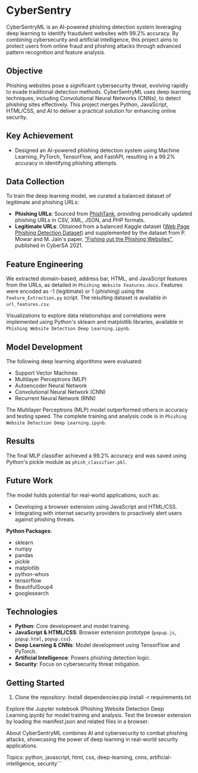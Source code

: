 # CyberSentry

CyberSentryML is an AI-powered phishing detection system leveraging deep learning to identify fraudulent websites with 99.2% accuracy. By combining cybersecurity and artificial intelligence, this project aims to protect users from online fraud and phishing attacks through advanced pattern recognition and feature analysis.

## Objective
Phishing websites pose a significant cybersecurity threat, evolving rapidly to evade traditional detection methods. CyberSentryML uses deep learning techniques, including Convolutional Neural Networks (CNNs), to detect phishing sites effectively. This project merges Python, JavaScript, HTML/CSS, and AI to deliver a practical solution for enhancing online security.

## Key Achievement
- Designed an AI-powered phishing detection system using Machine Learning, PyTorch, TensorFlow, and FastAPI, resulting in a 99.2% accuracy in identifying phishing attempts.

## Data Collection
To train the deep learning model, we curated a balanced dataset of legitimate and phishing URLs:

- **Phishing URLs**: Sourced from [PhishTank](https://www.phishtank.com/developer_info.php), providing periodically updated phishing URLs in CSV, XML, JSON, and PHP formats.
- **Legitimate URLs**: Obtained from a balanced Kaggle dataset ([Web Page Phishing Detection Dataset](https://www.kaggle.com/datasets/shashwatwork/web-page-phishing-detection-dataset)) and supplemented by the dataset from P. Mowar and M. Jain's paper, ["Fishing out the Phishing Websites"](https://zenodo.org/records/5807622#.Ycsbzy0RpQJ), published in CyberSA 2021.

## Feature Engineering
We extracted domain-based, address bar, HTML, and JavaScript features from the URLs, as detailed in `Phishing Website Features.docx`. Features were encoded as -1 (legitimate) or 1 (phishing) using the `Feature_Extraction.py` script. The resulting dataset is available in `url_features.csv`.

Visualizations to explore data relationships and correlations were implemented using Python's sklearn and matplotlib libraries, available in `Phishing Website Detection Deep Learning.ipynb`.

## Model Development
The following deep learning algorithms were evaluated:

- Support Vector Machines
- Multilayer Perceptrons (MLP)
- Autoencoder Neural Network
- Convolutional Neural Network (CNN)
- Recurrent Neural Network (RNN)

The Multilayer Perceptrons (MLP) model outperformed others in accuracy and testing speed. The complete training and analysis code is in `Phishing Website Detection Deep Learning.ipynb`.

## Results
The final MLP classifier achieved a 99.2% accuracy and was saved using Python's pickle module as `phish_classifier.pkl`.

## Future Work
The model holds potential for real-world applications, such as:
- Developing a browser extension using JavaScript and HTML/CSS.
- Integrating with internet security providers to proactively alert users against phishing threats.



**Python Packages**:
- sklearn
- numpy
- pandas
- pickle
- matplotlib
- python-whois
- tensorflow
- BeautifulSoup4
- googlesearch

## Technologies
- **Python**: Core development and model training.
- **JavaScript & HTML/CSS**: Browser extension prototype (`popup.js`, `popup.html`, `popup.css`).
- **Deep Learning & CNNs**: Model development using TensorFlow and PyTorch.
- **Artificial Intelligence**: Powers phishing detection logic.
- **Security**: Focus on cybersecurity threat mitigation.

## Getting Started
1. Clone the repository:
Install dependencies:pip install -r requirements.txt


Explore the Jupyter notebook (Phishing Website Detection Deep Learning.ipynb) for model training and analysis.
Test the browser extension by loading the manifest.json and related files in a browser.

About
CyberSentryML combines AI and cybersecurity to combat phishing attacks, showcasing the power of deep learning in real-world security applications.

Topics: python, javascript, html, css, deep-learning, cnns, artificial-intelligence, security```
